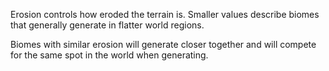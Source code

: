 Erosion controls how eroded the terrain is. Smaller values describe biomes that 
generally generate in flatter world regions.

Biomes with similar erosion will generate closer together
and will compete for the same spot in the world when generating.